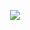 <p align="center">
  <a href="https://twitter.com/pradumna_saraf">
    <img src="https://img.shields.io/badge/Twitter-1DA1F2?style=for-the-badge&logo=twitter&logoColor=white">
  </a>
</p>
